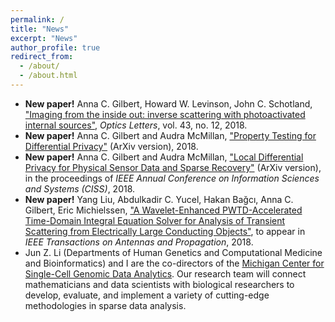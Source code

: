 ```yaml
---
permalink: /
title: "News"
excerpt: "News"
author_profile: true
redirect_from: 
  - /about/
  - /about.html
---
```


- __New paper!__ Anna C. Gilbert, Howard W. Levinson, John C. Schotland, ["Imaging from the inside out: inverse scattering with photoactivated internal sources"](https://annacgilbert.github.io/files/GLS2018OSALetters.pdf), *Optics Letters*, vol. 43, no. 12, 2018.
- __New paper!__ Anna C. Gilbert and Audra McMillan, ["Property Testing for Differential Privacy"](https://arxiv.org/pdf/1806.06427.pdf) (ArXiv version), 2018.
- __New paper!__ Anna C. Gilbert and Audra McMillan,  ["Local Differential Privacy for Physical Sensor Data and Sparse Recovery"](https://arxiv.org/1706.05916) (ArXiv version), in the proceedings of *IEEE Annual Conference on Information Sciences and Systems (CISS)*, 2018.
- __New paper!__ Yang Liu, Abdulkadir C. Yucel, Hakan Bağcı, Anna C. Gilbert, Eric Michielssen, ["A Wavelet-Enhanced PWTD-Accelerated Time-Domain Integral Equation Solver for Analysis of Transient Scattering from Electrically Large Conducting Objects"](https://annacgilbert.github.io/files/WaveletAntennae.pdf), to appear in *IEEE Transactions on Antennas and Propagation*, 2018.
- Jun Z. Li (Departments of Human Genetics and Computational Medicine and Bioinformatics) and I are the co-directors of the [Michigan Center for Single-Cell Genomic Data Analytics](http://midas.umich.edu/research/health/single-cell/). Our research team will connect mathematicians and data scientists with biological researchers to develop, evaluate, and implement a variety of cutting-edge methodologies in sparse data analysis.
